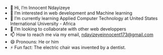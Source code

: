 - 👋 Hi, I’m Innocent Ndayizeye
- 👀 I’m interested in web development and Machine learning
- 🌱 I’m currently learning Applied Computer Technology at United States International University - Africa
- 💞️ I’m looking to collaborate with other web developpers
- 📫 How to reach me via my email, ndayizeyeinnocent173@gmail.com
- 😄 Pronouns: He or him
- ⚡ Fun fact: The electric chair was invented by a dentist.

<!---
i200219/i200219 is a ✨ special ✨ repository because its `README.md` (this file) appears on your GitHub profile.
You can click the Preview link to take a look at your changes.
--->
